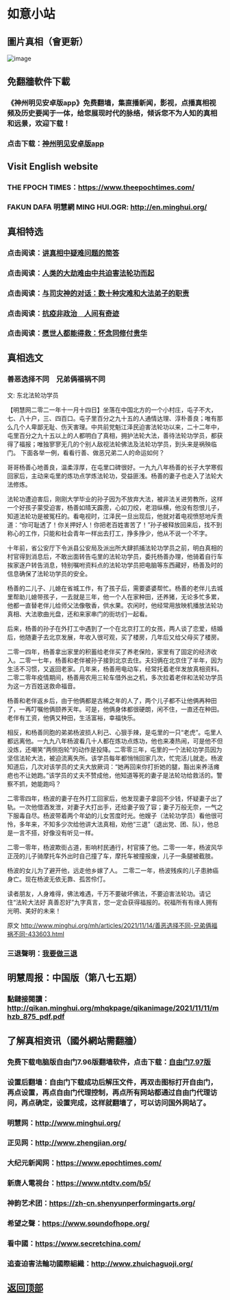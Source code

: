 # 如意小站

## 圖片真相（會更新）

![image](https://user-images.githubusercontent.com/79625284/141673298-548b7a3e-f115-4699-b468-052f5f29a5dc.png)

## 免翻牆軟件下載

### 《神州明见安卓版app》免费翻墙，集直播新闻，影视，点播真相视频及历史要闻于一体，给您展现时代的脉络，倾诉您不为人知的真相和远景，欢迎下载！

### 点击下载：[神州明见安卓版app](https://github.com/pinhe91/tuiguang/files/7240768/_5.1.zip)

## Visit English website

### THE FPOCH TIMES：https://www.theepochtimes.com/

### FAKUN DAFA 明慧網 MING HUI.OGR: http://en.minghui.org/

## 真相特选

### 点击阅读：[讲真相中疑难问题的简答](https://github.com/pinhe91/jcxw3/tree/main)

### 点击阅读：[人类的大劫难由中共迫害法轮功而起](https://github.com/pinhe91/jcxw4/tree/main) 

### 点击阅读：[与司灾神的对话：数十种灾难和大法弟子的职责](https://github.com/pinhe91/jcxw1/tree/main) 

### 点击阅读：[抗疫非政治　人间有奇迹](https://github.com/pinhe91/jcxw2/tree/main) 

### 点击阅读：[愿世人都能得救：怀念同修付贵华](https://github.com/pinhe91/jcxw5/tree/main)

## 真相选文

### 善恶选择不同　兄弟俩福祸不同

文: 东北法轮功学员

【明慧网二零二一年十一月十四日】坐落在中国北方的一个小村庄，屯子不大，七、八十户，三、四百口。屯子里百分之九十五的人通情达理、淳朴善良；唯有那么几个人卑鄙无耻、伤天害理。中共前党魁江泽民迫害法轮功以来，二十二年中，屯里百分之九十五以上的人都明白了真相，拥护法轮大法，善待法轮功学员，都获得了福报；唯独寥寥无几的个别人敌视法轮佛法及法轮功学员，到头来是祸殃临门。
下面各举一例，看看行善、做恶兄弟二人的命运如何？

哥哥杨善心地善良，温柔淳厚，在屯里口碑很好。一九九八年杨善的长子大学寒假回家后，主动来屯里的炼功点学炼法轮功，受益匪浅。杨善的妻子也走入了法轮大法修炼。

法轮功遭迫害后，刚刚大学毕业的孙子因为不放弃大法，被非法关进劳教所，这样一个好孩子蒙受迫害，杨善如晴天霹雳，心如刀绞，老泪纵横，他没有怨恨儿子，知道法轮功是被冤枉的。看电视时，江泽民一旦出现后，他就对着电视愤怒地斥责道：“你可耻透了！你关押好人！你把老百姓害苦了！”孙子被释放回来后，找不到称心的工作，只能和社会青年一样出去打工，挣多挣少，他从不说一个不字。

十年前，省公安厅下令派县公安局及派出所大肆抓捕法轮功学员之前，明白真相的村官得到消息后，不敢出面转告屯里的法轮功学员，委托杨善办理，他骑着自行车挨家逐户转告消息，特别嘱咐资料点的法轮功学员把电脑等东西藏好，杨善及时的信息确保了法轮功学员的安全。

杨善的二儿子、儿媳在省城工作，有了孩子后，需要婆婆帮忙。杨善的老伴儿去城里帮助儿媳带孩子，一去就是三年，他一个人在家种田，还养猪，无论多忙多累，他都一直替老伴儿给师父法像敬香，供水果。农闲时，他经常用放映机播放法轮功真相、大法歌曲光盘，还和来家串门的街坊们一起看。

后来，杨善的孙子在外打工中遇到了一个在北京打工的女孩，两人谈了恋爱，结婚后，他随妻子去北京发展，年收入很可观，买了楼房，几年后又给父母买了楼房。

二零一四年，杨善拿出家里的积蓄给老伴买了养老保险，家里有了固定的经济收入。二零一七年，杨善和老伴被孙子接到北京去住。夫妇俩在北京住了半年，因为生活不习惯，又返回老家。几年来，杨善用电动车，经常托着老伴发放真相资料。二零二零年疫情期间，杨善用农用三轮车借外出之机，多次拉着老伴和法轮功学员为这一方百姓送救命福音。

杨善和老伴返乡后，由于他俩都是古稀之年的人了，两个儿子都不让他俩再种田了，一再叮嘱他俩颐养天年。可是，他俩身体都很硬朗，闲不住，一直还在种田。老伴有工资，他俩又种田，生活富裕，幸福快乐。

相反，和杨善同胞的弟弟杨波损人利己、心狠手辣，是屯里的一只“老虎”。屯里人都远离他。一九九八年杨波看几十人都在炼功点炼功，他也来凑热闹，可是他不但没炼，还嘲笑“两侧抱轮”的动作是投降。二零零三年，屯里的一个法轮功学员因为坚信法轮大法，被迫流离失所。该学员每年都悄悄回家几次，忙完活儿就走。杨波知道后，几次对该学员的丈夫大放厥词：“她再回来你打折她的腿，豁出来养活瘫疤也不让她跑。”该学员的丈夫不赞成他，他知道等死的妻子是法轮功给救活的。警察不抓，她能跑吗？

二零零四年，杨波的妻子在外打工回家后，他发现妻子拿回不少钱，怀疑妻子出了轨。一次他借酒发泄，对妻子大打出手，还给妻子毁了容；妻子万般无奈，一气之下服毒自尽。杨波带着两个年幼的儿女苦度时光。他嫂子（法轮功学员）看他很可怜，多年来，不知多少次给他讲大法真相，劝他“三退”（退出党、团、队），他总是一言不搭，好像没有听见一样。

二零一零年，杨波欺街占道，影响村民通行，村官揍了他。二零一一年，杨波风华正茂的儿子骑摩托车外出时自己撞了车，摩托车被撞报废，儿子一条腿被截肢。

杨波的女儿为了避开他，远走他乡嫁了人。 二零二一年，杨波残疾的儿子患肺癌身亡。现在杨波无依无靠、孤苦伶仃。

读者朋友，人身难得，佛法难遇，千万不要破坏佛法，不要迫害法轮功。请记住“法轮大法好 真善忍好”九字真言，您一定会获得福报的。祝福所有有缘人拥有光明、美好的未来！

原文 http://www.minghui.org/mh/articles/2021/11/14/善恶选择不同-兄弟俩福祸不同-433603.html

### 三退聲明：[我要做三退](http://tuidang.ddns.net/)

## 明慧周报：中国版（第八七五期）

### 點鏈接閱讀：http://qikan.minghui.org/mhqkpage/qikanimage/2021/11/11/mhzb_875_pdf.pdf

## 了解真相资讯（國外網站需翻牆）

### 免费下载电脑版自由门7.96版翻墙软件，点击下载：[自由门7.97版](https://github.com/pinhe91/tuiguang/files/6839679/fg797r.zip)

### 设置后翻墙：自由门下载成功后解压文件，再双击图标打开自由门，再点设置，再点自由门代理控制，再点所有网站都通过自由门代理访问，再点确定，设置完成，这样就翻墙了，可以访问国外网站了。

### 明慧网：http://www.minghui.org/

### 正见网：http://www.zhengjian.org/

### 大纪元新闻网：https://www.epochtimes.com/

### 新唐人電視台：https://www.ntdtv.com/b5/

### 神韵艺术团：https://zh-cn.shenyunperformingarts.org/

### 希望之聲：https://www.soundofhope.org/

### 看中國：https://www.secretchina.com/

### 追查迫害法輪功國際組織：http://www.zhuichaguoji.org/

## [返回顶部](https://git.io/Js3EY)
